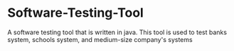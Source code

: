 # Software-Testing-Tool
A software testing tool that is written in java. This tool is used to test banks system, schools system, and medium-size company's systems 
